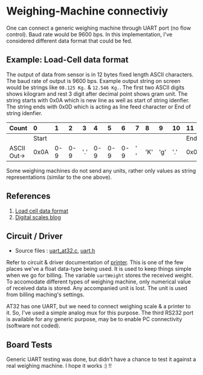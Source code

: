 # Weighing-Machine connectiviy
One can connect a generic weighing machine through UART port (no flow control). Baud rate would be 9600 bps. In this implementation, I've considered different data format that could be fed. 

## Example: Load-Cell data format
The output of data from sensor is in 12 bytes fixed length ASCII characters. The baud rate of output is 9600 bps. Example output string on screen would be strings like `08.125 Kg.` & `12.546 Kg.`. The first two ASCII digits shows kilogram and rest 3 digit after decimal point shows gram unit. The string starts with 0x0A which is new line as well as start of string idenfier. The string ends with 0x0D which is acting as line feed character or End of string idenfier.

| Count | 0 | 1 | 2 | 3 | 4 | 5 | 6 | 7 | 8 | 9 | 10 | 11 |
|:------|:---|:---|:---|:--|:--|:--|:--|:--|:--|:--|:--|:--|
|    | Start |    |    |   |   |   |   |   |   |   |   |End|
|ASCII Out-> | 0x0A | 0-9 | 0-9 | '.' | 0-9 | 0-9 | 0-9 | ' ' | 'K' | 'g' | '.' | 0x0D |

Some weighing machines do not send any units, rather only values as string representations (similar to the one above).

## References
1. [Load cell data format](https://www.sunrom.com/p/load-cell-amplifier-for-weighing-scale-serial-output)
1. [Digital scales blog](https://www.digitalscalesblog.com/interface-description-rs-232-fx-i-fz-i-precision-balances/)

## Circuit / Driver
* Source files : [uart_at32.c](https://github.com/narenkn/atmega_biller/blob/atmega32/uart_at32.c), [uart.h](https://github.com/narenkn/atmega_biller/blob/atmega32/uart.h) <br>

Refer to circuit & driver documentation of [printer](./printer.md). This is one of the few places we've a float data-type being used. It is used to keep things simple when we go for billing. The variable `uartWeight` stores the received weight. To accomodate different types of weighing machine, only numerical value of received data is stored. Any accompanied unit is lost. The unit is used from billing maching's settings.

AT32 has one UART, but we need to connect weighing scale & a printer to it. So, I've used a simple analog mux for this purpose. The third RS232 port is available for any generic purpose, may be to enable PC connectivity (software not coded).

## Board Tests
Generic UART testing was done, but didn't have a chance to test it against a real weighing machine. I hope it works :) !!

